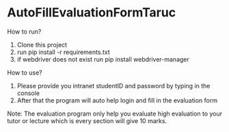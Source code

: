 # AutoFillEvaluationFormTaruc

How to run?
1. Clone this project
2. run pip install -r requirements.txt
3. if webdriver does not exist run pip install webdriver-manager

How to use?
1. Please provide you intranet studentID and password by typing in the console
2. After that the program will auto help login and fill in the evaluation form

Note:
The evaluation program only help you evaluate high evaluation to your tutor or lecture which is every section will give 10 marks. 
